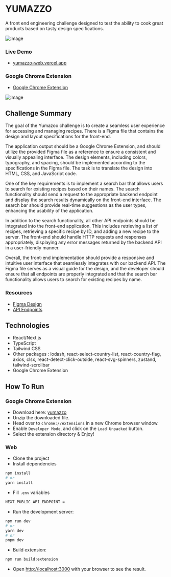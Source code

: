 # YUMAZZO
A front end engineering challenge designed to test the ability to cook great products based on tasty design specifications.


![image](https://github.com/bitcooker/yumazzo-web/assets/128102810/fa2b412a-50f7-40ec-bd1e-f05f2533615c)


### Live Demo
- [yumazzo-web.vercel.app](https://yumazzo-web.vercel.app/)

### Google Chrome Extension
- [Google Chrome Extension](https://github.com/bitcooker/yumazzo-web/files/12175462/yumazzo-extension.zip)

![image](https://github.com/bitcooker/yumazzo-web/assets/128102810/7b65c951-d3f7-44f3-b274-c1cb06a9d794)


## Challenge Summary
The goal of the Yumazoo challenge is to create a seamless user experience for accessing and managing recipes. 
There is a Figma file that contains the design and layout specifications for the front-end.

The application output should be a Google Chrome Extension, and should utilize the provided Figma file as a reference to ensure a consistent and visually appealing interface. The design elements, including colors, typography, and spacing, should be implemented according to the specifications in the Figma file. The task is to translate the design into HTML, CSS, and JavaScript code.

One of the key requirements is to implement a search bar that allows users to search for existing recipes based on their names. The search functionality should send a request to the appropriate backend endpoint and display the search results dynamically on the front-end interface. The search bar should provide real-time suggestions as the user types, enhancing the usability of the application.

In addition to the search functionality, all other API endpoints should be integrated into the front-end application. This includes retrieving a list of recipes, retrieving a specific recipe by ID, and adding a new recipe to the server. The front-end should handle HTTP requests and responses appropriately, displaying any error messages returned by the backend API in a user-friendly manner.

Overall, the front-end implementation should provide a responsive and intuitive user interface that seamlessly integrates with our backend API. The Figma file serves as a visual guide for the design, and the developer should ensure that all endpoints are properly integrated and that the search bar functionality allows users to search for existing recipes by name.

### Resources
- [Figma Design](https://www.figma.com/file/jSGFmQ6NFxMtTA7GimBaXz/Yumazzo?type=design&node-id=203-5867&mode=design&t=a1zevJqL1WQj80H0-0)
- [API Endpoints](https://master-7rqtwti-yj2le3kr2yhmu.uk-1.platformsh.site/endpoints#)



## Technologies
- React/Next.js
- TypeScript
- Tailwind CSS
- Other packages : lodash, react-select-country-list, react-country-flag, axios, clsx, react-detect-click-outside, react-svg-spinners, zustand, tailwind-scrollbar
- Google Chrome Extension


## How To Run
### Google Chrome Extension
- Download here: [yumazzo](https://github.com/bitcooker/yumazzo-web/files/12175462/yumazzo-extension.zip)
- Unzip the downloaded file.
- Head over to `chrome://extensions` in a new Chrome browser window.
- Enable `Developer Mode`, and click on the `Load Unpacked` button.
- Select the extension directory & Enjoy!

### Web
- Clone the project
- Install dependencies

```bash
npm install
# or
yarn install
```

- Fill `.env` variables
  
```bash
NEXT_PUBLIC_API_ENDPOINT = 
```

- Run the development server:

```bash
npm run dev
# or
yarn dev
# or
pnpm dev
```
- Build extension:

```bash
npm run build:extension
```

- Open [http://localhost:3000](http://localhost:3000) with your browser to see the result.

